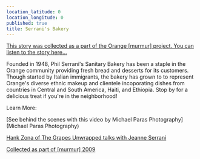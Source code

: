 ```yaml
---
location_latitude: 0
location_longitude: 0
published: true
title: Serrani's Bakery
---
```

[This story was collected as a part of the Orange [murmur] project. You can listen to the story here...](https://soundcloud.com/murmur-orange-nj/serranis-bakery-jean)

Founded in 1948, Phil Serrani's Sanitary Bakery has been a staple in the Orange community providing fresh bread and desserts for its customers. Though started by Italian immigrants, the bakery has grown to to represent Orange's diverse ethnic makeup and clientele incoporating dishes from countries in Central and South America, Haiti, and Ethiopia. Stop by for a delicious treat if you're in the neighborhood!

Learn More: 

[See behind the scenes with this video by Michael Paras Photography](Michael Paras Photography)  

[Hank Zona of The Grapes Unwrapped talks with Jeanne Serrani](https://vimeo.com/192053735)  

[Collected as part of [murmur] 2009](http://hiddentreasuresoforange.org/artifacts/murmur-orange)
